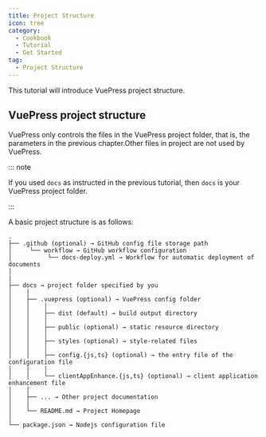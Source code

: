 ```yaml
---
title: Project Structure
icon: tree
category:
  - Cookbook
  - Tutorial
  - Get Started
tag:
  - Project Structure
---
```


This tutorial will introduce VuePress project structure.

<!-- more -->

## VuePress project structure

VuePress only controls the files in the VuePress project folder, that is, the parameters in the previous chapter.Other files in project are not used by VuePress.

::: note

If you used `docs` as instructed in the previous tutorial, then `docs` is your VuePress project folder.

:::

A basic project structure is as follows:

```
.
├── .github (optional) → GitHub config file storage path
│     └── workflow → GitHub workflow configuration
│          └── docs-deploy.yml → Workflow for automatic deployment of documents
│
|
├── docs → project folder specified by you
│    │
│    ├── .vuepress (optional) → VuePress config folder
│    │    │
│    │    ├── dist (default) → build output directory
│    │    │
│    │    ├── public (optional) → static resource directory
│    │    │
│    │    ├── styles (optional) → style-related files
│    │    │
│    │    ├── config.{js,ts} (optional) → the entry file of the configuration file
│    │    │
│    │    └── clientAppEnhance.{js,ts} (optional) → client application enhancement file
│    │
│    ├── ... → Other project documentation
│    │
│    └── README.md → Project Homepage
│
└── package.json → Nodejs configuration file
```
